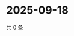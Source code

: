 # 2025-09-18

共 0 条

<!-- BEGIN ZHIHUQUESTIONS -->
<!-- 最后更新时间 Thu Sep 18 2025 22:11:47 GMT+0800 (China Standard Time) -->

<!-- END ZHIHUQUESTIONS -->
